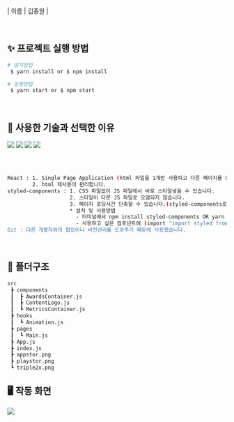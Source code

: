 | 이름 | 김종원 |

<br>

## ✨ 프로젝트 실행 방법

```bash
# 설치방법
 $ yarn install or $ npm install

# 실행방법
 $ yarn start or $ npm start
```

<br>

## 📝 사용한 기술과 선택한 이유
<p>
  <img src="https://img.shields.io/badge/-JavaScript-%23F7DF1C?style=for-the-badge&logo=javascript&logoColor=000000&labelColor=%23FFCE5A&color=%23FFCE5A">
  <img src="https://img.shields.io/badge/-React-222222?style=for-the-badge&logo=react">
  <img src="https://img.shields.io/badge/-Git-F05032?style=for-the-badge&logo=git&logoColor=ffffff">
  <img src="https://user-images.githubusercontent.com/73818206/176097620-fd66a357-2bb3-41d3-ab8a-0d779fa49e39.svg">
</p>
<br>

```bash

React : 1. Single Page Application (html 파일을 1개만 사용하고 다른 페이지를 보여주고 싶을 때 html 부분만 변경해서 부드럽게 동작하게 만들 수 있습니다.)
        2. html 재사용이 편리합니다.
styled-components : 1. CSS 파일없이 JS 파일에서 바로 스타일넣을 수 있습니다.
                    2. 스타일이 다른 JS 파일로 오염되지 않습니다.
                    3. 페이지 로딩시간 단축할 수 있습니다.(styled-components로 작성한 스타일은 html 페이지의 <style>태그에 넣어주기 때문입니다.)
                    * 설치 및 사용방법
                      - 터미널에서 npm install styled-components OR yarn add styled-components
                      - 사용하고 싶은 컴포넌트에 (import "import styled from 'styled-components')
Git : 다른 개발자와의 협업이나 버전관리를 도와주기 때문에 사용했습니다.
```
<br>

## 📝 폴더구조

```bash
src
 ┣ components
 ┃  ┣ AwardsContainer.js
 ┃  ┣ ContentLogo.js
 ┃  ┗ MetricsContainer.js
 ┣ hooks
 ┃  ┗ Animation.js
 ┣ pages
 ┃  ┗ Main.js
 ┣ App.js
 ┣ index.js
 ┣ appstor.png
 ┣ playstor.png
 ┗ triple2x.png

```

## 🖥 작동 화면

<div style={display: flex;}>
<img src="https://user-images.githubusercontent.com/73818206/176124456-7b8535fa-8967-432c-ad86-652046680820.gif" />
</div>
 
<br>
